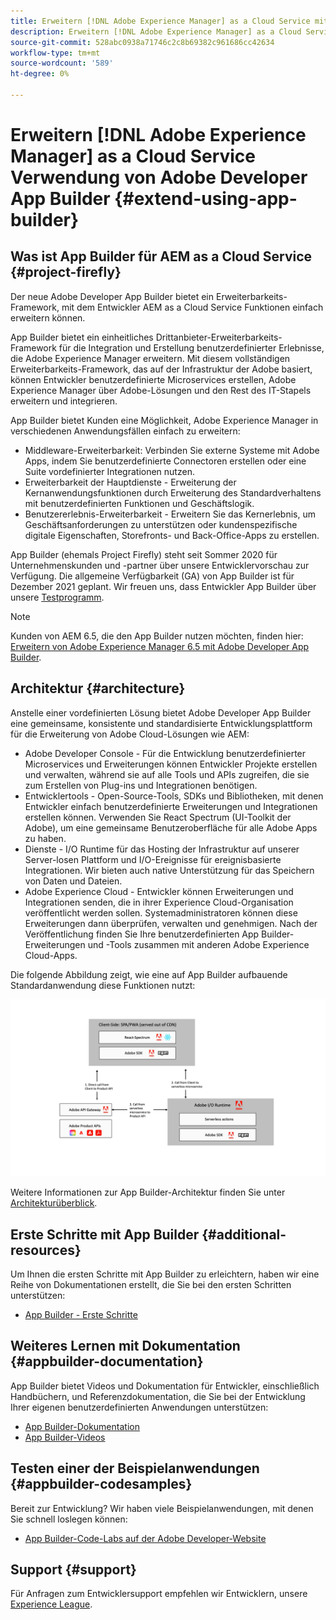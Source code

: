 ```yaml
---
title: Erweitern [!DNL Adobe Experience Manager] as a Cloud Service mit Adobe Developer App Builder.
description: Erweitern [!DNL Adobe Experience Manager] as a Cloud Service mit Adobe Developer App Builder.
source-git-commit: 528abc0938a71746c2c8b69382c961686cc42634
workflow-type: tm+mt
source-wordcount: '589'
ht-degree: 0%

---
```



# Erweitern [!DNL Adobe Experience Manager] as a Cloud Service Verwendung von Adobe Developer App Builder {#extend-using-app-builder}

## Was ist App Builder für AEM as a Cloud Service {#project-firefly}

Der neue Adobe Developer App Builder bietet ein Erweiterbarkeits-Framework, mit dem Entwickler AEM as a Cloud Service Funktionen einfach erweitern können.

App Builder bietet ein einheitliches Drittanbieter-Erweiterbarkeits-Framework für die Integration und Erstellung benutzerdefinierter Erlebnisse, die Adobe Experience Manager erweitern. Mit diesem vollständigen Erweiterbarkeits-Framework, das auf der Infrastruktur der Adobe basiert, können Entwickler benutzerdefinierte Microservices erstellen, Adobe Experience Manager über Adobe-Lösungen und den Rest des IT-Stapels erweitern und integrieren.

App Builder bietet Kunden eine Möglichkeit, Adobe Experience Manager in verschiedenen Anwendungsfällen einfach zu erweitern:

* Middleware-Erweiterbarkeit: Verbinden Sie externe Systeme mit Adobe Apps, indem Sie benutzerdefinierte Connectoren erstellen oder eine Suite vordefinierter Integrationen nutzen.
* Erweiterbarkeit der Hauptdienste - Erweiterung der Kernanwendungsfunktionen durch Erweiterung des Standardverhaltens mit benutzerdefinierten Funktionen und Geschäftslogik.
* Benutzererlebnis-Erweiterbarkeit - Erweitern Sie das Kernerlebnis, um Geschäftsanforderungen zu unterstützen oder kundenspezifische digitale Eigenschaften, Storefronts- und Back-Office-Apps zu erstellen.

App Builder (ehemals Project Firefly) steht seit Sommer 2020 für Unternehmenskunden und -partner über unsere Entwicklervorschau zur Verfügung. Die allgemeine Verfügbarkeit (GA) von App Builder ist für Dezember 2021 geplant. Wir freuen uns, dass Entwickler App Builder über unsere [Testprogramm](http://adobe.ly/appbuilder-trial).

>[!NOTE]
>
> Kunden von AEM 6.5, die den App Builder nutzen möchten, finden hier: [Erweitern von Adobe Experience Manager 6.5 mit Adobe Developer App Builder](https://experienceleague.adobe.com/docs/experience-manager-65/developing/extending-aem/app-builder.html).

## Architektur {#architecture}

Anstelle einer vordefinierten Lösung bietet Adobe Developer App Builder eine gemeinsame, konsistente und standardisierte Entwicklungsplattform für die Erweiterung von Adobe Cloud-Lösungen wie AEM:

* Adobe Developer Console - Für die Entwicklung benutzerdefinierter Microservices und Erweiterungen können Entwickler Projekte erstellen und verwalten, während sie auf alle Tools und APIs zugreifen, die sie zum Erstellen von Plug-ins und Integrationen benötigen.
* Entwicklertools - Open-Source-Tools, SDKs und Bibliotheken, mit denen Entwickler einfach benutzerdefinierte Erweiterungen und Integrationen erstellen können. Verwenden Sie React Spectrum (UI-Toolkit der Adobe), um eine gemeinsame Benutzeroberfläche für alle Adobe Apps zu haben.
* Dienste - I/O Runtime für das Hosting der Infrastruktur auf unserer Server-losen Plattform und I/O-Ereignisse für ereignisbasierte Integrationen. Wir bieten auch native Unterstützung für das Speichern von Daten und Dateien.
* Adobe Experience Cloud - Entwickler können Erweiterungen und Integrationen senden, die in ihrer Experience Cloud-Organisation veröffentlicht werden sollen. Systemadministratoren können diese Erweiterungen dann überprüfen, verwalten und genehmigen. Nach der Veröffentlichung finden Sie Ihre benutzerdefinierten App Builder-Erweiterungen und -Tools zusammen mit anderen Adobe Experience Cloud-Apps.

Die folgende Abbildung zeigt, wie eine auf App Builder aufbauende Standardanwendung diese Funktionen nutzt:

![Architektur](/help/implementing/developing/extending/assets/firefly-architecture.jpg)

Weitere Informationen zur App Builder-Architektur finden Sie unter [Architekturüberblick](https://www.adobe.io/app-builder/docs/guides/).

## Erste Schritte mit App Builder {#additional-resources}

Um Ihnen die ersten Schritte mit App Builder zu erleichtern, haben wir eine Reihe von Dokumentationen erstellt, die Sie bei den ersten Schritten unterstützen:

* [App Builder - Erste Schritte](https://www.adobe.io/app-builder/docs/getting_started/)

## Weiteres Lernen mit Dokumentation {#appbuilder-documentation}

App Builder bietet Videos und Dokumentation für Entwickler, einschließlich Handbüchern, und Referenzdokumentation, die Sie bei der Entwicklung Ihrer eigenen benutzerdefinierten Anwendungen unterstützen:

* [App Builder-Dokumentation](https://www.adobe.io/app-builder/docs/overview/)
* [App Builder-Videos](https://www.youtube.com/playlist?list=PLcVEYUqU7VRfDij-Jbjyw8S8EzW073F_o)

## Testen einer der Beispielanwendungen {#appbuilder-codesamples}

Bereit zur Entwicklung? Wir haben viele Beispielanwendungen, mit denen Sie schnell loslegen können:

* [App Builder-Code-Labs auf der Adobe Developer-Website](https://www.adobe.io/app-builder/docs/resources/)

## Support {#support}

Für Anfragen zum Entwicklersupport empfehlen wir Entwicklern, unsere [Experience League](https://experienceleaguecommunities.adobe.com/t5/project-firefly/ct-p/project-firefly).

